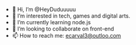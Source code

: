 - 👋 Hi, I’m @HeyDuduuuuu
- 👀 I’m interested in tech, games and digital arts.
- 🌱 I’m currently learning node.js
- 💞️ I’m looking to collaborate on front-end
- 📫 How to reach me: ecarval3@outloo.com

<!---
HeyDuduuuuu/HeyDuduuuuu is a ✨ special ✨ repository because its `README.md` (this file) appears on your GitHub profile.
You can click the Preview link to take a look at your changes.
--->
